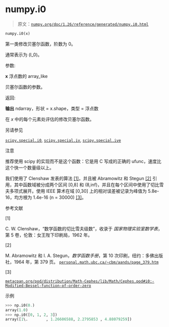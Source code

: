 # numpy.i0

> 原文：[`numpy.org/doc/1.26/reference/generated/numpy.i0.html`](https://numpy.org/doc/1.26/reference/generated/numpy.i0.html)

```py
numpy.i0(x)
```

第一类修改贝塞尔函数，阶数为 0。

通常表示为 \(I_0\)。

参数:

**x** 浮点数的 array_like

贝塞尔函数的参数。

返回:

**输出** ndarray，形状 = x.shape，类型 = 浮点数

在 *x* 中的每个元素处评估的修改贝塞尔函数。

另请参见

[`scipy.special.i0`](https://docs.scipy.org/doc/scipy/reference/generated/scipy.special.i0.html#scipy.special.i0 "(在 SciPy v1.11.2 中)"), [`scipy.special.iv`](https://docs.scipy.org/doc/scipy/reference/generated/scipy.special.iv.html#scipy.special.iv "(在 SciPy v1.11.2 中)"), [`scipy.special.ive`](https://docs.scipy.org/doc/scipy/reference/generated/scipy.special.ive.html#scipy.special.ive "(在 SciPy v1.11.2 中)")

注意

推荐使用 scipy 的实现而不是这个函数：它是用 C 写成的正确的 ufunc，速度比这个快一个数量级以上。

我们使用了 Clenshaw 发表的算法 [[1]](#rfd38a370b188-1)，并且被 Abramowitz 和 Stegun [[2]](#rfd38a370b188-2) 引用，其中函数域被分成两个区间 [0,8] 和 (8,inf)，并且在每个区间中使用了切比雪夫多项式展开。使用 IEEE 算术在域 [0,30] 上的相对误差被记录为峰值为 5.8e-16，均方根为 1.4e-16 (n = 30000) [[3]](#rfd38a370b188-3)。

参考文献

[1]

C. W. Clenshaw，“数学函数的切比雪夫级数”，收录于 *国家物理实验室数学表*，第 5 卷，伦敦：女王陛下印刷局，1962 年。

[2]

M. Abramowitz 和 I. A. Stegun，*数学函数手册*，第 10 次印刷，纽约：多佛出版社，1964 年，第 379 页。 [`personal.math.ubc.ca/~cbm/aands/page_379.htm`](https://personal.math.ubc.ca/~cbm/aands/page_379.htm)

[3]

[`metacpan.org/pod/distribution/Math-Cephes/lib/Math/Cephes.pod#i0:-Modified-Bessel-function-of-order-zero`](https://metacpan.org/pod/distribution/Math-Cephes/lib/Math/Cephes.pod#i0:-Modified-Bessel-function-of-order-zero)

示例

```py
>>> np.i0(0.)
array(1.0)
>>> np.i0([0, 1, 2, 3])
array([1\.        , 1.26606588, 2.2795853 , 4.88079259]) 
```
